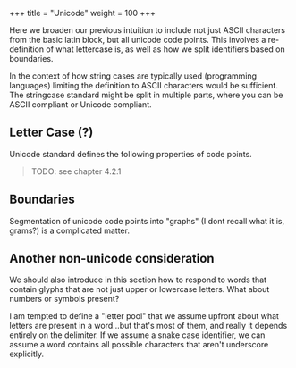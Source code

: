 +++
title = "Unicode"
weight = 100
+++

Here we broaden our previous intuition to include not just ASCII characters from the basic latin block, but all unicode code points.  This involves a re-definition of what lettercase is, as well as how we split identifiers based on boundaries.

In the context of how string cases are typically used (programming languages) limiting the definition to ASCII characters would be sufficient.  The stringcase standard might be split in multiple parts, where you can be ASCII compliant or Unicode compliant.

## Letter Case (?)

Unicode standard defines the following properties of code points.

> TODO: see chapter 4.2.1

## Boundaries

Segmentation of unicode code points into "graphs" (I dont recall what it is, grams?) is a complicated matter.

## Another non-unicode consideration

We should also introduce in this section how to respond to words that contain glyphs that are not just upper or lowercase letters.  What about numbers or symbols present?

I am tempted to define a "letter pool" that we assume upfront about what letters are present in a word...but that's most of them, and really it depends entirely on the delimiter.  If we assume a snake case identifier, we can assume a word contains all possible characters that aren't underscore explicitly.
